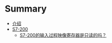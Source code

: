 # Summary

* [介绍](README.md)
* [S7-200](chapter1.md)
  * [S7-200的输入过程映像寄存器是只读的吗？](chapter1/s7-200de-shu-ru-ying-xiang-ji-cun-qi-shi-zhi-du-de-ma-ff1f.md)


